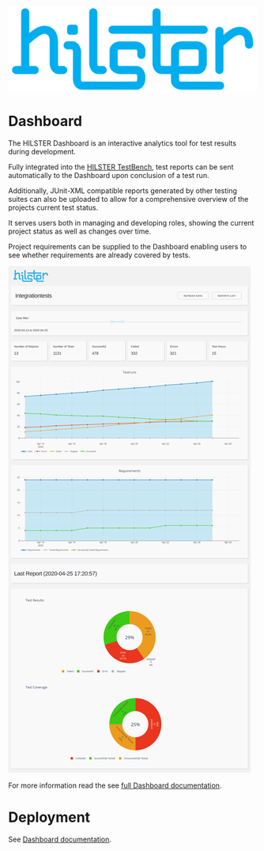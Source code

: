 ![Logo](./images/logo.svg "HILSTER")

# Dashboard

The HILSTER Dashboard is an interactive analytics tool for test results during development.

Fully integrated into the [HILSTER TestBench](https://docs.hilster.io/htf/latest/),
test reports can be sent automatically to the Dashboard upon conclusion of a test run.

Additionally, JUnit-XML compatible reports generated by other testing suites can also be
uploaded to allow for a comprehensive overview of the projects current test status.

It serves users both in managing and developing roles, showing the current project status
as well as changes over time.

Project requirements can be supplied to the Dashboard enabling users to see whether
requirements are already covered by tests.

![Dashboard](./images/dashboard.png "Dashboard")

For more information read the see
[full Dashboard documentation](https://docs.hilster.io/dashboard/latest/).

# Deployment

See [Dashboard documentation](https://docs.hilster.io/dashboard/latest/deployment.html).
